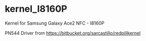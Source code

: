 kernel_I8160P
=============

Kernel for Samsung Galaxy Ace2 NFC - I8160P

PN544 Driver from https://bitbucket.org/sarcastillo/redpillkernel

